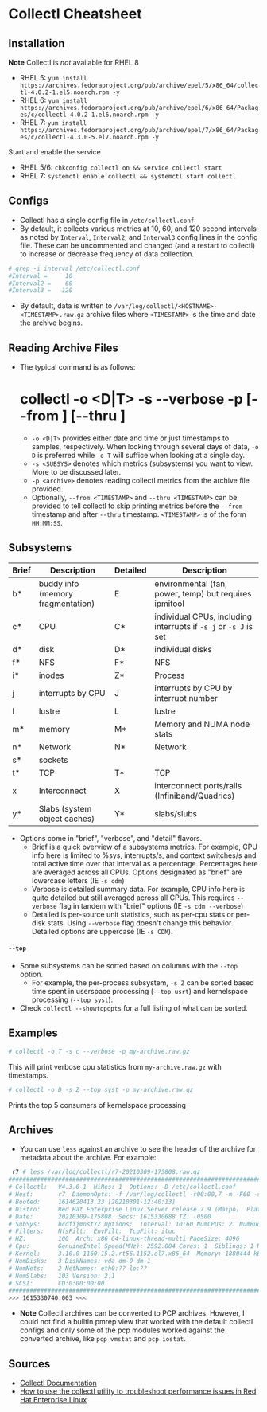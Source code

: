 # Collectl Cheatsheet

## Installation 

**Note** Collectl is _not_ available for RHEL 8

- RHEL 5: `yum install https://archives.fedoraproject.org/pub/archive/epel/5/x86_64/collectl-4.0.2-1.el5.noarch.rpm -y`
- RHEL 6: `yum install https://archives.fedoraproject.org/pub/archive/epel/6/x86_64/Packages/c/collectl-4.0.2-1.el6.noarch.rpm -y`
- RHEL 7: `yum install https://archives.fedoraproject.org/pub/archive/epel/7/x86_64/Packages/c/collectl-4.3.0-5.el7.noarch.rpm -y`

Start and enable the service

- RHEL 5/6: `chkconfig collectl on && service collectl start`
- RHEL 7: `systemctl enable collectl && systemctl start collectl`

## Configs

- Collectl has a single config file in `/etc/collectl.conf`
- By default, it collects various metrics at 10, 60, and 120 second intervals as noted by `Interval`, `Interval2`, and `Interval3` config lines in the config file. These can be uncommented and changed (and a restart to collectl) to increase or decrease frequency of data collection. 

```bash
# grep -i interval /etc/collectl.conf 
#Interval =     10
#Interval2 =    60
#Interval3 =   120
```

- By default, data is written to `/var/log/collectl/<HOSTNAME>-<TIMESTAMP>.raw.gz` archive files where `<TIMESTAMP>` is the time and date the archive begins.

## Reading Archive Files

- The typical command is as follows:

    # collectl -o <D|T> -s <SUBSYS> --verbose -p <archive> [--from <TIMESTAMP>] [--thru <TIMESTAMP>]
  
  - `-o <D|T>` provides either date and time or just timestamps to samples, respectively. When looking through several days of data, `-o D` is preferred while `-o T` will suffice when looking at a single day.
  - `-s <SUBSYS>` denotes which metrics (subsystems) you want to view. More to be discussed later.
  - `-p <archive>` denotes reading collectl metrics from the archive file provided.
  - Optionally, `--from <TIMESTAMP>` and `--thru <TIMESTAMP>` can be provided to tell collectl to skip printing metrics before the `--from` timestamp and after `--thru` timestamp. `<TIMESTAMP>` is of the form `HH:MM:SS`.

## Subsystems

| Brief | Description | Detailed | Description |
| --- | --- | --- | --- |
| b\* | buddy info (memory fragmentation) | E | environmental (fan, power, temp) but requires ipmitool |
| c\* | CPU | C\* | individual CPUs, including interrupts if `-s j` or `-s J` is set |
| d\* | disk | D\* | individual disks |
| f\* | NFS | F\* | NFS |
| i\* | inodes | Z\* | Process |
| j | interrupts by CPU | J | interrupts by CPU by interrupt number |
| l | lustre | L | lustre |
| m\* | memory | M\* | Memory and NUMA node stats |
| n\* | Network | N\* | Network |
| s\* | sockets | | |
| t\* | TCP | T\* | TCP | 
| x | Interconnect | X | interconnect ports/rails (Infiniband/Quadrics) |
| y\* | Slabs (system object caches) | Y\* | slabs/slubs |

- Options come in "brief", "verbose", and "detail" flavors. 
  - Brief is a quick overview of a subsystems metrics. For example, CPU info here is limited to %sys, interrupts/s, and context switches/s and total active time over that interval as a percentage. Percentages here are averaged across all CPUs. Options designated as "brief" are lowercase letters (IE `-s cdm`)
  - Verbose is detailed summary data. For example, CPU info here is quite detailed but still averaged across all CPUs. This requires `--verbose` flag in tandem with "brief" options (IE `-s cdm --verbose`) 
  - Detailed is per-source unit statistics, such as per-cpu stats or per-disk stats. Using `--verbose` flag doesn't change this behavior. Detailed options are uppercase (IE `-s CDM`).

#### `--top`

- Some subsystems can be sorted based on columns with the `--top` option. 
  - For example, the per-process subsystem, `-s Z` can be sorted based time spent in userspace processing (`--top usrt`) and kernelspace processing (`--top syst`). 
- Check `collectl --showtopopts` for a full listing of what can be sorted.

## Examples

```bash
# collectl -o T -s c --verbose -p my-archive.raw.gz
```

This will print verbose cpu statistics from `my-archive.raw.gz` with timestamps.

```bash
# collectl -o D -s Z --top syst -p my-archive.raw.gz
``` 

Prints the top 5 consumers of kernelspace processing 

## Archives

- You can use `less` against an archive to see the header of the archive for metadata about the archive. For example: 

```bash
 r7 # less /var/log/collectl/r7-20210309-175808.raw.gz 
################################################################################
# Collectl:   V4.3.0-1  HiRes: 1  Options: -D /etc/collectl.conf 
# Host:       r7  DaemonOpts: -f /var/log/collectl -r00:00,7 -m -F60 -s+YZ
# Booted:     1614620413.23 [20210301-12:40:13]
# Distro:     Red Hat Enterprise Linux Server release 7.9 (Maipo)  Platform: Standard PC (Q35 + ICH9, 2009)
# Date:       20210309-175808  Secs: 1615330688 TZ: -0500
# SubSys:     bcdfijmnstYZ Options:  Interval: 10:60 NumCPUs: 2  NumBud: 2 Flags: ix
# Filters:    NfsFilt:  EnvFilt:  TcpFilt: ituc
# HZ:         100  Arch: x86_64-linux-thread-multi PageSize: 4096
# Cpu:        GenuineIntel Speed(MHz): 2592.004 Cores: 1  Siblings: 1 Nodes: 1
# Kernel:     3.10.0-1160.15.2.rt56.1152.el7.x86_64  Memory: 1880444 kB  Swap: 2097148 kB
# NumDisks:   3 DiskNames: vda dm-0 dm-1
# NumNets:    2 NetNames: eth0:?? lo:??
# NumSlabs:   103 Version: 2.1
# SCSI:       CD:0:00:00:00
################################################################################
>>> 1615330740.003 <<<
```

- **Note** Collectl archives can be converted to PCP archives. However, I could not find a builtin pmrep view that worked with the default collectl configs and only some of the pcp modules worked against the converted archive, like `pcp vmstat` and `pcp iostat`.

## Sources

- [Collectl Documentation](http://collectl.sourceforge.net/Documentation.html)
- [How to use the collectl utility to troubleshoot performance issues in Red Hat Enterprise Linux](https://access.redhat.com/articles/351143)
